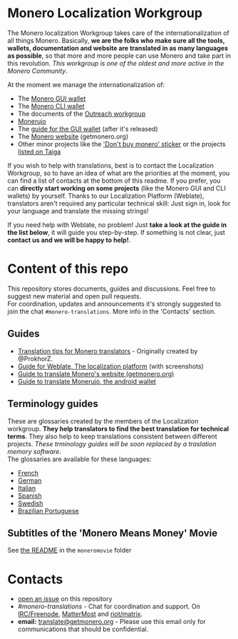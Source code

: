 # Monero Localization Workgroup
The Monero localization Workgroup takes care of the internationalization of all things Monero. Basically, **we are the folks who make sure all the tools, wallets, documentation and website are translated in as many languages as possible**, so that more and more people can use Monero and take part in this revolution. *This workgroup is one of the oldest and more active in the Monero Community*.

At the moment we manage the internationalization of:

- The [Monero GUI wallet](https://github.com/monero-project/monero-gui)
- The [Monero CLI wallet](https://github.com/monero-project/monero)
- The documents of the [Outreach workgroup](https://github.com/monero-ecosystem/outreach-docs)
- [Monerujo](https://github.com/m2049r/xmrwallet)
- The [guide for the GUI wallet](https://github.com/monero-ecosystem/monero-GUI-guide) (after it's released)
- The [Monero website](https://repo.getmonero.org/monero-project/monero-site) (getmonero.org)
- Other minor projects like the ['Don't buy monero' sticker](https://github.com/monero-ecosystem/dont-buy-monero-sticker) or the projects [listed on Taiga](https://taiga.getmonero.org/project/erciccione-monero-localization/backlog)

If you wish to help with translations, best is to contact the Localization Workgroup, so to have an idea of what are the priorities at the moment, you can find a list of contacts at the bottom of this readme. If you prefer, you can **directly start working on some projects** (like the Monero GUI and CLI wallets) by yourself. Thanks to our Localization Platform (Weblate), translators aren't required any particular technical skill: Just sign in, look for your language and translate the missing strings!
 
If you need help with Weblate, no problem! Just **take a look at the guide in the list below**, it will guide you step-by-step. If something is not clear, just **contact us and we will be happy to help!**.

# Content of this repo
This repository stores documents, guides and discussions. Feel free to suggest new material and open pull requests.  
For coordination, updates and announcements it's strongly suggested to join the chat `#monero-translations`. More info in the 'Contacts' section.

## Guides

+ [Translation tips for Monero translators](https://github.com/monero-ecosystem/monero-translations/blob/master/translation-tips.md) - Originally created by @ProkhorZ.
+ [Guide for Weblate, The localization platform](https://github.com/monero-ecosystem/monero-translations/blob/master/weblate.md) (with screenshots)
+ [Guide to translate Monero's website (getmonero.org)](https://github.com/monero-ecosystem/monero-translations/blob/master/translate-monero-website.md)
+ [Guide to translate Monerujo, the android wallet](https://github.com/monero-ecosystem/monero-translations/blob/master/translate-monerujo.md)

## Terminology guides
These are glossaries created by the members of the Localization workgroup. **They help translators to find the best translation for technical terms**. They also help to keep translations consistent between different projects. *These trminology guides will be soon replaced by a traslation memory software*.  
The glossaries are available for these languages:

  - [French](https://github.com/monero-ecosystem/monero-translations/blob/master/terminology-guides/french-terminology.md)
  - [German](https://github.com/monero-ecosystem/monero-translations/blob/master/terminology-guides/german-terminology.md)
  - [Italian](https://github.com/monero-ecosystem/monero-translations/blob/master/terminology-guides/italian-terminology.md)
  - [Spanish](https://github.com/monero-ecosystem/monero-translations/blob/master/terminology-guides/spanish-terminology.md)
  - [Swedish](https://github.com/monero-ecosystem/monero-translations/blob/master/terminology-guides/swedish-terminology.md)
  - [Brazilian Portuguese](https://github.com/monero-ecosystem/monero-translations/blob/master/terminology-guides/portuguese-br-terminology.md)

## Subtitles of the 'Monero Means Money' Movie
See [the README](https://github.com/monero-ecosystem/monero-translations/tree/master/moneromovie/README.md) in the `moneromovie` folder

# Contacts

+ [open an issue](https://github.com/monero-ecosystem/monero-translations/issues/new) on this repository
+ *#monero-translations* - Chat for coordination and support. On [IRC/Freenode](irc://chat.freenode.net/#monero-translations), [MatterMost](https://mattermost.getmonero.org/monero/channels/monero-translations) and [riot/matrix](https://matrix.to/#/!gOsXdgyxhvIygdtBpS:matrix.org?via=matrix.org&via=ejpcmac.net).
+ **email:** translate@getmonero.org - Please use this email only for communications that should be confidential.

